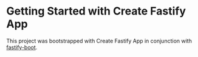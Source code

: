 # Getting Started with Create Fastify App
This project was bootstrapped with Create Fastify App in conjunction with [fastify-boot](https://github.com/burketyler/fastify-boot).
